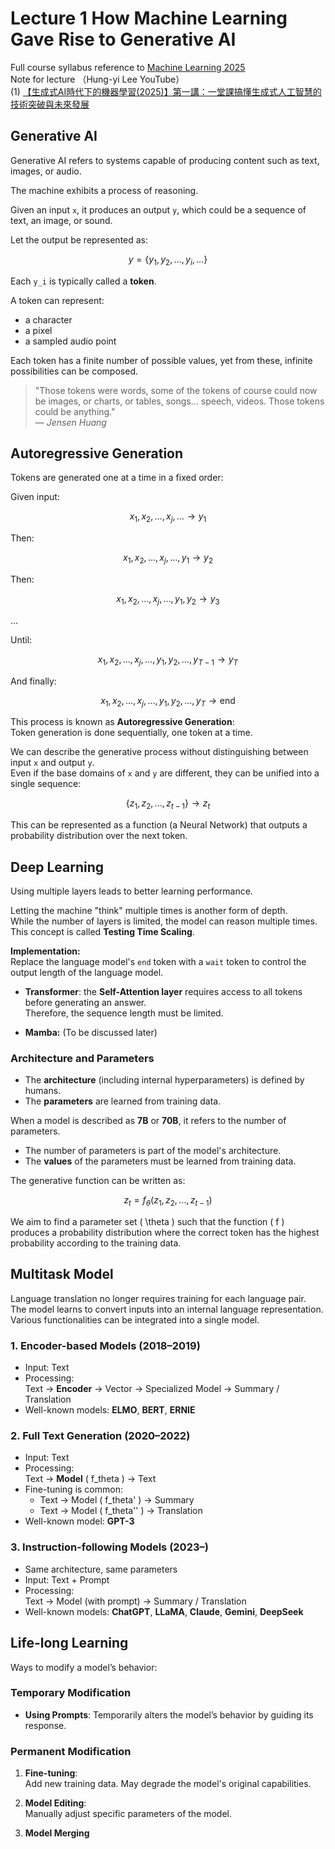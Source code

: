 # Lecture 1 How Machine Learning Gave Rise to Generative AI

Full course syllabus reference to [Machine Learning 2025](https://course.ntu.edu.tw/courses/113-2/41735)  
Note for lecture （Hung-yi Lee YouTube）  
(1) [【生成式AI時代下的機器學習(2025)】第一講：一堂課搞懂生成式人工智慧的技術突破與未來發展](https://www.youtube.com/watch?v=QLiKmca4kzI&list=PLJV_el3uVTsNZEFAdQsDeOdzAaHTca2Gi)  


## Generative AI

Generative AI refers to systems capable of producing content such as text, images, or audio.

The machine exhibits a process of reasoning.

Given an input `x`, it produces an output `y`, which could be a sequence of text, an image, or sound.

Let the output be represented as:

$$
y = \{y_1, y_2, \ldots, y_i, \ldots\}
$$

Each `y_i` is typically called a **token**.

A token can represent:
- a character
- a pixel
- a sampled audio point

Each token has a finite number of possible values, yet from these, infinite possibilities can be composed.

> "Those tokens were words, some of the tokens of course could now be images, or charts, or tables, songs... speech, videos. Those tokens could be anything."  
> — *Jensen Huang*


## Autoregressive Generation

Tokens are generated one at a time in a fixed order:

Given input:

$$
x_1, x_2, \ldots, x_j, \ldots \rightarrow y_1
$$


Then:

$$
x_1, x_2, \ldots, x_j, \ldots, y_1 \rightarrow y_2
$$

Then:

$$
x_1, x_2, \ldots, x_j, \ldots, y_1, y_2 \rightarrow y_3
$$

...

Until:

$$
x_1, x_2, \ldots, x_j, \ldots, y_1, y_2, \ldots, y_{T-1} \rightarrow y_T
$$

And finally:

$$
x_1, x_2, \ldots, x_j, \ldots, y_1, y_2, \ldots, y_T \rightarrow \text{end}
$$

This process is known as **Autoregressive Generation**:  
Token generation is done sequentially, one token at a time.


We can describe the generative process without distinguishing between input `x` and output `y`.  
Even if the base domains of `x` and `y` are different, they can be unified into a single sequence:

$$
\{z_1, z_2, \ldots, z_{t-1}\} \rightarrow z_t
$$

This can be represented as a function (a Neural Network) that outputs a probability distribution over the next token.


## Deep Learning

Using multiple layers leads to better learning performance.

Letting the machine "think" multiple times is another form of depth.  
While the number of layers is limited, the model can reason multiple times.  
This concept is called **Testing Time Scaling**.

**Implementation:**  
Replace the language model's `end` token with a `wait` token to control the output length of the language model.


- **Transformer**: the **Self-Attention layer** requires access to all tokens before generating an answer.  
  Therefore, the sequence length must be limited.

- **Mamba:** (To be discussed later)


### Architecture and Parameters

- The **architecture** (including internal hyperparameters) is defined by humans.
- The **parameters** are learned from training data.

When a model is described as **7B** or **70B**, it refers to the number of parameters.

- The number of parameters is part of the model's architecture.
- The **values** of the parameters must be learned from training data.

The generative function can be written as:

$$
z_t = f_\theta(z_1, z_2, \ldots, z_{t-1})
$$

We aim to find a parameter set \( \theta \) such that the function \( f \) produces a probability distribution where the correct token has the highest probability according to the training data.

## Multitask Model

Language translation no longer requires training for each language pair.  
The model learns to convert inputs into an internal language representation.  
Various functionalities can be integrated into a single model.

### 1. Encoder-based Models (2018–2019)

- Input: Text  
- Processing:  
  Text → **Encoder** → Vector → Specialized Model → Summary / Translation  
- Well-known models: **ELMO**, **BERT**, **ERNIE**


### 2. Full Text Generation (2020–2022)

- Input: Text  
- Processing:  
  Text → **Model** \( f_theta \) → Text  
- Fine-tuning is common:
  - Text → Model \( f_theta' \) → Summary  
  - Text → Model \( f_theta'' \) → Translation  
- Well-known model: **GPT-3**


### 3. Instruction-following Models (2023–)

- Same architecture, same parameters  
- Input: Text + Prompt  
- Processing:  
  Text → Model (with prompt) → Summary / Translation  
- Well-known models: **ChatGPT**, **LLaMA**, **Claude**, **Gemini**, **DeepSeek**


## Life-long Learning

Ways to modify a model’s behavior:

### Temporary Modification
- **Using Prompts**: Temporarily alters the model’s behavior by guiding its response.

### Permanent Modification
1. **Fine-tuning**:  
   Add new training data. May degrade the model's original capabilities.

2. **Model Editing**:  
   Manually adjust specific parameters of the model.

3. **Model Merging**

